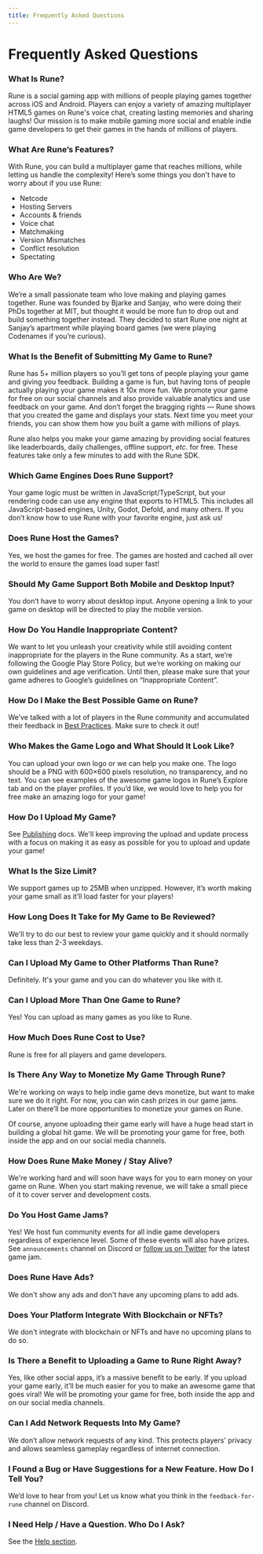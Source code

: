 ```yaml
---
title: Frequently Asked Questions
---
```


# Frequently Asked Questions

### What Is Rune?

Rune is a social gaming app with millions of people playing games together across iOS and Android. Players can enjoy a variety of amazing multiplayer HTML5 games on Rune's voice chat, creating lasting memories and sharing laughs! Our mission is to make mobile gaming more social and enable indie game developers to get their games in the hands of millions of players.

### What Are Rune’s Features?

With Rune, you can build a multiplayer game that reaches millions, while letting us handle the complexity! Here’s some things you don't have to worry about if you use Rune:
- Netcode
- Hosting Servers
- Accounts & friends
- Voice chat
- Matchmaking
- Version Mismatches
- Conflict resolution
- Spectating

### Who Are We?

We’re a small passionate team who love making and playing games together. Rune was founded by Bjarke and Sanjay, who were doing their PhDs together at MIT, but thought it would be more fun to drop out and build something together instead. They decided to start Rune one night at Sanjay’s apartment while playing board games (we were playing Codenames if you’re curious).

### What Is the Benefit of Submitting My Game to Rune?

Rune has 5+ million players so you’ll get tons of people playing your game and giving you feedback. Building a game is fun, but having tons of people actually playing your game makes it 10x more fun. We promote your game for free on our social channels and also provide valuable analytics and use feedback on your game. And don’t forget the bragging rights — Rune shows that you created the game and displays your stats. Next time you meet your friends, you can show them how you built a game with millions of plays.

Rune also helps you make your game amazing by providing social features like leaderboards, daily challenges, offline support, _etc_. for free. These features take only a few minutes to add with the Rune SDK.

### Which Game Engines Does Rune Support?

Your game logic must be written in JavaScript/TypeScript, but your rendering code can use any engine that exports to HTML5. This includes all JavaScript-based engines, Unity, Godot, Defold, and many others. If you don’t know how to use Rune with your favorite engine, just ask us!

### Does Rune Host the Games?

Yes, we host the games for free. The games are hosted and cached all over the world to ensure the games load super fast!

### Should My Game Support Both Mobile and Desktop Input?

You don’t have to worry about desktop input. Anyone opening a link to your game on desktop will be directed to play the mobile version.

### How Do You Handle Inappropriate Content?

We want to let you unleash your creativity while still avoiding content inappropriate for the players in the Rune community. As a start, we’re following the Google Play Store Policy, but we’re working on making our own guidelines and age verification. Until then, please make sure that your game adheres to Google’s guidelines on “Inappropriate Content”.

### How Do I Make the Best Possible Game on Rune?

We’ve talked with a lot of players in the Rune community and accumulated their feedback in [Best Practices](/docs/best-practices). Make sure to check it out!

### Who Makes the Game Logo and What Should It Look Like?

You can upload your own logo or we can help you make one. The logo should be a PNG with 600×600 pixels resolution, no transparency, and no text. You can see examples of the awesome game logos in Rune’s Explore tab and on the player profiles. If you’d like, we would love to help you for free make an amazing logo for your game!

### How Do I Upload My Game?

See [Publishing](/docs/publishing) docs. We'll keep improving the upload and update process with a focus on making it as easy as possible for you to upload and update your game!

### What Is the Size Limit?

We support games up to 25MB when unzipped. However, it’s worth making your game small as it’ll load faster for your players!

### How Long Does It Take for My Game to Be Reviewed?

We'll try to do our best to review your game quickly and it should normally take less than 2-3 weekdays.

### Can I Upload My Game to Other Platforms Than Rune?

Definitely. It's your game and you can do whatever you like with it.

### Can I Upload More Than One Game to Rune?

Yes! You can upload as many games as you like to Rune.

### How Much Does Rune Cost to Use?

Rune is free for all players and game developers.

### Is There Any Way to Monetize My Game Through Rune?

We're working on ways to help indie game devs monetize, but want to make sure we do it right. For now, you can win cash prizes in our game jams. Later on there’ll be more opportunities to monetize your games on Rune.

Of course, anyone uploading their game early will have a huge head start in building a global hit game. We will be promoting your game for free, both inside the app and on our social media channels.

### How Does Rune Make Money / Stay Alive?

We're working hard and will soon have ways for you to earn money on your game on Rune. When you start making revenue, we will take a small piece of it to cover server and development costs.

### Do You Host Game Jams?

Yes! We host fun community events for all indie game developers regardless of experience level. Some of these events will also have prizes. See `announcements` channel on Discord or [follow us on Twitter](https://twitter.com/joinrune) for the latest game jam.

### Does Rune Have Ads?

We don't show any ads and don't have any upcoming plans to add ads.

### Does Your Platform Integrate With Blockchain or NFTs?

We don't integrate with blockchain or NFTs and have no upcoming plans to do so.

### Is There a Benefit to Uploading a Game to Rune Right Away?

Yes, like other social apps, it’s a massive benefit to be early. If you upload your game early, it’ll be much easier for you to make an awesome game that goes viral! We will be promoting your game for free, both inside the app and on our social media channels.

### Can I Add Network Requests Into My Game?

We don’t allow network requests of any kind. This protects players' privacy and allows seamless gameplay regardless of internet connection.

### I Found a Bug or Have Suggestions for a New Feature. How Do I Tell You?

We’d love to hear from you! Let us know what you think in the `feedback-for-rune` channel on Discord.

### I Need Help / Have a Question. Who Do I Ask?

See the [Help section](/help).
